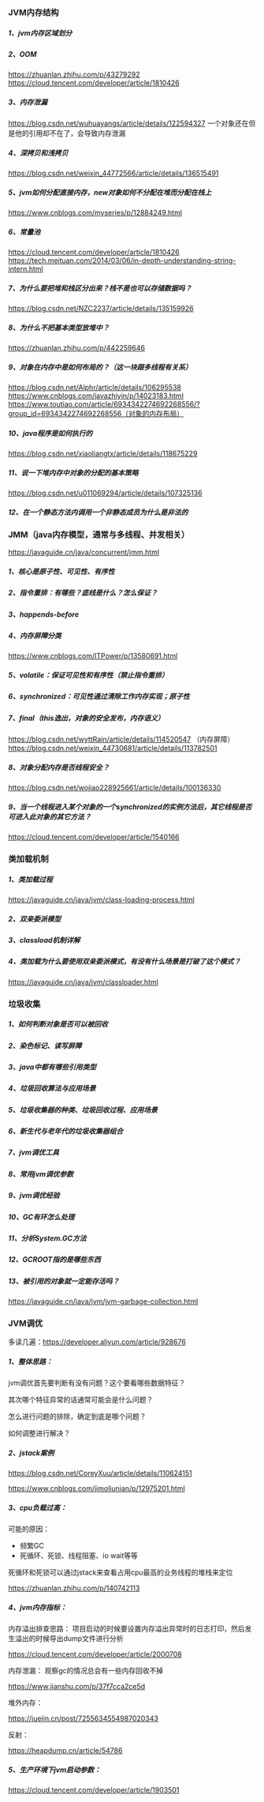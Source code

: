 ### JVM内存结构
##### 1、jvm内存区域划分
##### 2、OOM
https://zhuanlan.zhihu.com/p/43279292
https://cloud.tencent.com/developer/article/1810426
##### 3、内存泄漏
https://blog.csdn.net/wuhuayangs/article/details/122594327
一个对象还在但是他的引用却不在了，会导致内存泄漏
##### 4、深拷贝和浅拷贝
https://blog.csdn.net/weixin_44772566/article/details/136515491
##### 5、jvm如何分配直接内存，new对象如何不分配在堆而分配在栈上
https://www.cnblogs.com/myseries/p/12884249.html
##### 6、常量池
https://cloud.tencent.com/developer/article/1810426
https://tech.meituan.com/2014/03/06/in-depth-understanding-string-intern.html
##### 7、为什么要把堆和栈区分出来？栈不是也可以存储数据吗？
https://blog.csdn.net/NZC2237/article/details/135159926
##### 8、为什么不把基本类型放堆中？
https://zhuanlan.zhihu.com/p/442259646
##### 9、对象在内存中是如何布局的？（这一块跟多线程有关系）
https://blog.csdn.net/Alphr/article/details/106295538
https://www.cnblogs.com/javazhiyin/p/14023183.html
https://www.toutiao.com/article/6934342274692268556/?group_id=6934342274692268556（对象的内存布局）
##### 10、java程序是如何执行的
https://blog.csdn.net/xiaoliangtx/article/details/118675229
##### 11、说一下堆内存中对象的分配的基本策略
https://blog.csdn.net/u011069294/article/details/107325136
##### 12、在一个静态方法内调用一个非静态成员为什么是非法的



### JMM（java内存模型，通常与多线程、并发相关）
https://javaguide.cn/java/concurrent/jmm.html
##### 1、核心是原子性、可见性、有序性
##### 2、指令重排：有哪些？底线是什么？怎么保证？
##### 3、happends-before
##### 4、内存屏障分类
https://www.cnblogs.com/ITPower/p/13580691.html

##### 5、volatile：保证可见性和有序性（禁止指令重排）
##### 6、synchronized：可见性通过清除工作内存实现；原子性
##### 7、final（this逸出，对象的安全发布，内存语义）
https://blog.csdn.net/wyttRain/article/details/114520547 （内存屏障）
https://blog.csdn.net/weixin_44730681/article/details/113782501
##### 8、对象分配内存是否线程安全？
https://blog.csdn.net/wojiao228925661/article/details/100136330
##### 9、当一个线程进入某个对象的一个synchronized的实例方法后，其它线程是否可进入此对象的其它方法？
https://cloud.tencent.com/developer/article/1540166

### 类加载机制
##### 1、类加载过程
https://javaguide.cn/java/jvm/class-loading-process.html
##### 2、双亲委派模型
##### 3、classload机制详解
##### 4、类加载为什么要使用双亲委派模式，有没有什么场景是打破了这个模式？
https://javaguide.cn/java/jvm/classloader.html

### 垃圾收集
##### 1、如何判断对象是否可以被回收
##### 2、染色标记、读写屏障
##### 3、java中都有哪些引用类型
##### 4、垃圾回收算法与应用场景
##### 5、垃圾收集器的种类、垃圾回收过程、应用场景
##### 6、新生代与老年代的垃圾收集器组合
##### 7、jvm调优工具
##### 8、常用jvm调优参数
##### 9、jvm调优经验
##### 10、GC有环怎么处理
##### 11、分析System.GC方法
##### 12、GCROOT指的是哪些东西
##### 13、被引用的对象就一定能存活吗？
https://javaguide.cn/java/jvm/jvm-garbage-collection.html

### JVM调优
多读几遍：https://developer.aliyun.com/article/928676

##### 1、整体思路：
jvm调优首先要判断有没有问题？这个要看哪些数据特征？

其次哪个特征异常的话通常可能会是什么问题？

怎么进行问题的排除，确定到底是哪个问题？

如何调整进行解决？



##### 2、jstack案例
https://blog.csdn.net/CoreyXuu/article/details/110624151

https://www.cnblogs.com/jimoliunian/p/12975201.html


##### 3、cpu负载过高：
可能的原因：
- 频繁GC
- 死循环、死锁、线程阻塞、io wait等等

死循环和死锁可以通过jstack来查看占用cpu最高的业务线程的堆栈来定位

https://zhuanlan.zhihu.com/p/140742113


##### 4、jvm内存指标：
内存溢出排查思路：
项目启动的时候要设置内存溢出异常时的日志打印，然后发生溢出的时候导出dump文件进行分析

https://cloud.tencent.com/developer/article/2000708

内存泄漏：
观察gc的情况总会有一些内存回收不掉

https://www.jianshu.com/p/37f7cca2ce5d

堆外内存：

https://juejin.cn/post/7255634554987020343

反射：

https://heapdump.cn/article/54786

##### 5、生产环境下jvm启动参数：
https://cloud.tencent.com/developer/article/1903501

